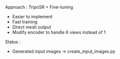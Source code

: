 Approach : TripoSR + Fine-tuning
- Easier to implement
- Fast training
- Direct mesh output
- Modify encoder to handle 6 views instead of 1


Status :
- Generated input images -> create_input_images.py

